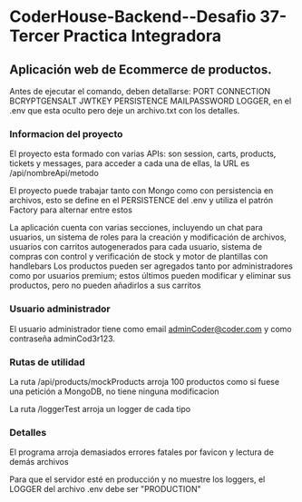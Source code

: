 # CoderHouse-Backend--Desafio 37-Tercer Practica Integradora
## Aplicación web de Ecommerce de productos.

Antes de ejecutar el comando, deben detallarse: PORT CONNECTION BCRYPTGENSALT JWTKEY PERSISTENCE MAILPASSWORD LOGGER, en el .env que esta oculto pero deje un archivo.txt con los detalles.

### Informacion del proyecto

El proyecto esta formado con varias APIs: son session, carts, products, tickets y messages, para acceder a cada una de ellas, la URL es /api/nombreApi/metodo

El proyecto puede trabajar tanto con Mongo como con persistencia en archivos, esto se define en el PERSISTENCE del .env y utiliza el patrón Factory para alternar entre estos

La aplicación cuenta con varias secciones, incluyendo un chat para usuarios, un sistema de roles para la creación y modificación de archivos, usuarios con carritos autogenerados para cada usuario, sistema de compras con control y verificación de stock y motor de plantillas con handlebars Los productos pueden ser agregados tanto por administradores como por usuarios premium; estos últimos pueden modificar y eliminar sus productos, pero no pueden añadirlos a sus carritos

### Usuario administrador

El usuario administrador tiene como email adminCoder@coder.com y como contraseña adminCod3r123.

### Rutas de utilidad

La ruta /api/products/mockProducts arroja 100 productos como si fuese una petición a MongoDB, no tiene ninguna modificacion

La ruta /loggerTest arroja un logger de cada tipo

### Detalles

El programa arroja demasiados errores fatales por favicon y lectura de demás archivos

Para que el servidor esté en producción y no muestre los loggers, el LOGGER del archivo .env debe ser "PRODUCTION"
